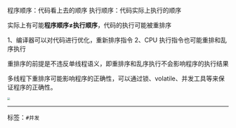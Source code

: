 程序顺序：代码看上去的顺序
执行顺序：代码实际上执行的顺序

实际上有可能**程序顺序≠执行顺序**，代码的执行可能被重排序

1、编译器可以对代码进行优化，重新排序指令
2、CPU 执行指令也可能重排和乱序执行

重排序的前提是不违反单线程语义，即重排序和乱序执行不会影响程序的执行结果

多线程下重排序可能影响程序的正确性，可以通过锁、volatile、并发工具等来保证程序的正确性。

<img src="D:\ImageA\20231008105259.png" style="zoom:38%;" />

-----

标签：`#并发`